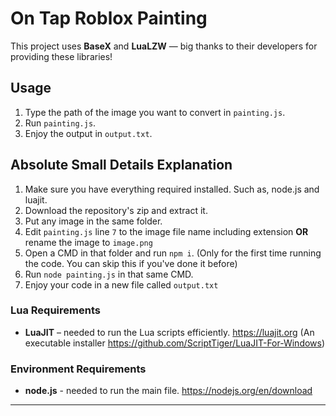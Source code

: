 # On Tap Roblox Painting

This project uses **BaseX** and **LuaLZW** — big thanks to their developers for providing these libraries!  

## Usage

1. Type the path of the image you want to convert in `painting.js`.  
2. Run `painting.js`.  
3. Enjoy the output in `output.txt`.  

## Absolute Small Details Explanation
1. Make sure you have everything required installed. Such as, node.js and luajit.
2. Download the repository's zip and extract it.
3. Put any image in the same folder.
4. Edit `painting.js` line `7` to the image file name including extension **OR** rename the image to `image.png`
5. Open a CMD in that folder and run `npm i`. (Only for the first time running the code. You can skip this if you've done it before)
6. Run `node painting.js` in that same CMD.
7. Enjoy your code in a new file called `output.txt`

### Lua Requirements

- **LuaJIT** – needed to run the Lua scripts efficiently. https://luajit.org (An executable installer https://github.com/ScriptTiger/LuaJIT-For-Windows)

### Environment Requirements

- **node.js** - needed to run the main file. https://nodejs.org/en/download
---
